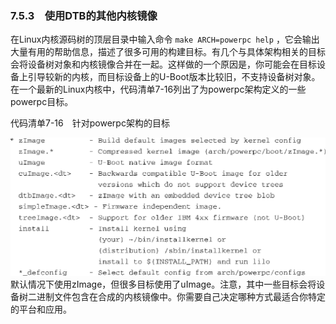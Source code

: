 ### 7.5.3　使用DTB的其他内核镜像

在Linux内核源码树的顶层目录中输入命令 `make ARCH=powerpc help` ，它会输出大量有用的帮助信息，描述了很多可用的构建目标。有几个与具体架构相关的目标会将设备树对象和内核镜像合并在一起。这样做的一个原因是，你可能会在目标设备上引导较新的内核，而目标设备上的U-Boot版本比较旧，不支持设备树对象。在一个最新的Linux内核中，代码清单7-16列出了为powerpc架构定义的一些powerpc目标。

代码清单7-16　针对powerpc架构的目标



![154.png](../images/154.png)
默认情况下使用zImage，但很多目标使用了uImage。注意，其中一些目标会将设备树二进制文件包含在合成的内核镜像中。你需要自己决定哪种方式最适合你特定的平台和应用。

